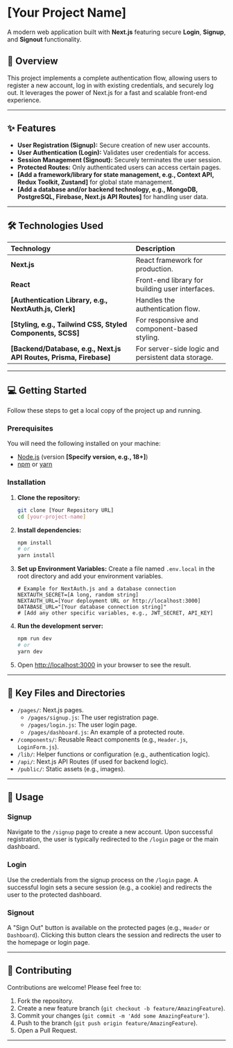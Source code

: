 # [Your Project Name]

A modern web application built with **Next.js** featuring secure **Login**, **Signup**, and **Signout** functionality.

## 🚀 Overview

This project implements a complete authentication flow, allowing users to register a new account, log in with existing credentials, and securely log out. It leverages the power of Next.js for a fast and scalable front-end experience.

---

## ✨ Features

* **User Registration (Signup):** Secure creation of new user accounts.
* **User Authentication (Login):** Validates user credentials for access.
* **Session Management (Signout):** Securely terminates the user session.
* **Protected Routes:** Only authenticated users can access certain pages.
* **[Add a framework/library for state management, e.g., Context API, Redux Toolkit, Zustand]** for global state management.
* **[Add a database and/or backend technology, e.g., MongoDB, PostgreSQL, Firebase, Next.js API Routes]** for handling user data.

---

## 🛠️ Technologies Used

| Technology | Description |
| :--- | :--- |
| **Next.js** | React framework for production. |
| **React** | Front-end library for building user interfaces. |
| **[Authentication Library, e.g., NextAuth.js, Clerk]** | Handles the authentication flow. |
| **[Styling, e.g., Tailwind CSS, Styled Components, SCSS]** | For responsive and component-based styling. |
| **[Backend/Database, e.g., Next.js API Routes, Prisma, Firebase]** | For server-side logic and persistent data storage. |

---

## 💻 Getting Started

Follow these steps to get a local copy of the project up and running.

### Prerequisites

You will need the following installed on your machine:

* [Node.js](https://nodejs.org/) (version **[Specify version, e.g., 18+]**)
* [npm](https://www.npmjs.com/) or [yarn](https://yarnpkg.com/)

### Installation

1.  **Clone the repository:**
    ```bash
    git clone [Your Repository URL]
    cd [your-project-name]
    ```

2.  **Install dependencies:**
    ```bash
    npm install
    # or
    yarn install
    ```

3.  **Set up Environment Variables:**
    Create a file named `.env.local` in the root directory and add your environment variables.

    ```
    # Example for NextAuth.js and a database connection
    NEXTAUTH_SECRET=[A long, random string]
    NEXTAUTH_URL=[Your deployment URL or http://localhost:3000]
    DATABASE_URL="[Your database connection string]"
    # [Add any other specific variables, e.g., JWT_SECRET, API_KEY]
    ```

4.  **Run the development server:**
    ```bash
    npm run dev
    # or
    yarn dev
    ```

5.  Open [http://localhost:3000](http://localhost:3000) in your browser to see the result.

---

## 🔑 Key Files and Directories

* `/pages/`: Next.js pages.
    * `/pages/signup.js`: The user registration page.
    * `/pages/login.js`: The user login page.
    * `/pages/dashboard.js`: An example of a protected route.
* `/components/`: Reusable React components (e.g., `Header.js`, `LoginForm.js`).
* `/lib/`: Helper functions or configuration (e.g., authentication logic).
* `/api/`: Next.js API Routes (if used for backend logic).
* `/public/`: Static assets (e.g., images).

---

## 📝 Usage

### Signup

Navigate to the `/signup` page to create a new account. Upon successful registration, the user is typically redirected to the `/login` page or the main dashboard.

### Login

Use the credentials from the signup process on the `/login` page. A successful login sets a secure session (e.g., a cookie) and redirects the user to the protected dashboard.

### Signout

A "Sign Out" button is available on the protected pages (e.g., `Header` or `Dashboard`). Clicking this button clears the session and redirects the user to the homepage or login page.

---

## 🤝 Contributing

Contributions are welcome! Please feel free to:

1.  Fork the repository.
2.  Create a new feature branch (`git checkout -b feature/AmazingFeature`).
3.  Commit your changes (`git commit -m 'Add some AmazingFeature'`).
4.  Push to the branch (`git push origin feature/AmazingFeature`).
5.  Open a Pull Request.

---
